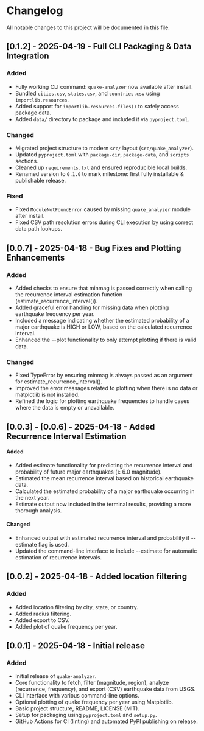 # Changelog
All notable changes to this project will be documented in this file.

## [0.1.2] - 2025-04-19 - Full CLI Packaging & Data Integration

### Added
- Fully working CLI command: `quake-analyzer` now available after install.
- Bundled `cities.csv`, `states.csv`, and `countries.csv` using `importlib.resources`.
- Added support for `importlib.resources.files()` to safely access package data.
- Added `data/` directory to package and included it via `pyproject.toml`.

### Changed
- Migrated project structure to modern `src/` layout (`src/quake_analyzer`).
- Updated `pyproject.toml` with `package-dir`, `package-data`, and `scripts` sections.
- Cleaned up `requirements.txt` and ensured reproducible local builds.
- Renamed version to `0.1.0` to mark milestone: first fully installable & publishable release.

### Fixed
- Fixed `ModuleNotFoundError` caused by missing `quake_analyzer` module after install.
- Fixed CSV path resolution errors during CLI execution by using correct data path lookups.

## [0.0.7] - 2025-04-18 - Bug Fixes and Plotting Enhancements

### Added
- Added checks to ensure that minmag is passed correctly when calling the recurrence interval estimation function (estimate_recurrence_interval()).
- Added graceful error handling for missing data when plotting earthquake frequency per year.
- Included a message indicating whether the estimated probability of a major earthquake is HIGH or LOW, based on the calculated recurrence interval.
- Enhanced the --plot functionality to only attempt plotting if there is valid data.

### Changed
- Fixed TypeError by ensuring minmag is always passed as an argument for estimate_recurrence_interval().
- Improved the error messages related to plotting when there is no data or matplotlib is not installed.
- Refined the logic for plotting earthquake frequencies to handle cases where the data is empty or unavailable.

## [0.0.3] - [0.0.6] - 2025-04-18 - Added Recurrence Interval Estimation

#### Added
- Added estimate functionality for predicting the recurrence interval and probability of future major earthquakes (≥ 6.0 magnitude).
- Estimated the mean recurrence interval based on historical earthquake data.
- Calculated the estimated probability of a major earthquake occurring in the next year.
- Estimate output now included in the terminal results, providing a more thorough analysis.

#### Changed
- Enhanced output with estimated recurrence interval and probability if --estimate flag is used.
- Updated the command-line interface to include --estimate for automatic estimation of recurrence intervals.

## [0.0.2] - 2025-04-18 - Added location filtering

### Added
- Added location filtering by city, state, or country.
- Added radius filtering.
- Added export to CSV.
- Added plot of quake frequency per year.

## [0.0.1] - 2025-04-18 - Initial release

### Added
- Initial release of `quake-analyzer`.
- Core functionality to fetch, filter (magnitude, region), analyze (recurrence, frequency), and export (CSV) earthquake data from USGS.
- CLI interface with various command-line options.
- Optional plotting of quake frequency per year using Matplotlib.
- Basic project structure, README, LICENSE (MIT).
- Setup for packaging using `pyproject.toml` and `setup.py`.
- GitHub Actions for CI (linting) and automated PyPI publishing on release.